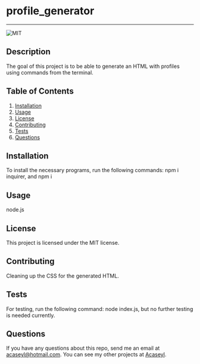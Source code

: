 # profile_generator
  ---
  ![MIT](https://img.shields.io/badge/license-MIT-green)
  ## Description
  The goal of this project is to be able to generate an HTML with profiles using commands from the terminal.
  ## Table of Contents
  1. [Installation](#installation)
  2. [Usage](#usage)
  3. [License](#license)
  4. [Contributing](#contributing)
  5. [Tests](#tests)
  6. [Questions](#questions)
  ## Installation
  To install the necessary programs, run the following commands:
  npm i inquirer, and npm i
  ## Usage
  node.js
  ## License 
  This project is licensed under the MIT license.
  ## Contributing
  Cleaning up the CSS for the generated HTML.
  ## Tests
  For testing, run the following command:
  node index.js, but no further testing is needed currently.
  ## Questions
  If you have any questions about this repo, send me an email at [acaseyl@hotmail.com](mailto:acaseyl@hotmail.com). You can see my other projects at [Acaseyl](https://www.github.com/Acaseyl).
